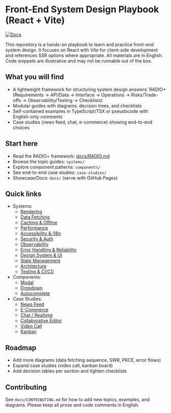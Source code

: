 # Front-End System Design Playbook (React + Vite)

[![Docs](https://img.shields.io/badge/docs-live-0ea5e9)](https://easypizi.github.io/FE-System-Design/)

This repository is a hands-on playbook to learn and practice front-end system design. It focuses on React with Vite for client-side development and references SSR options where appropriate. All materials are in English. Code snippets are illustrative and may not be runnable out of the box.

## What you will find
- A lightweight framework for structuring system design answers: RADIO+ (Requirements → API/Data → Interface → Operations → Risks/Trade-offs → Observability/Testing → Checklists)
- Modular guides with diagrams, decision trees, and checklists
- Self-contained examples in TypeScript/TSX or pseudocode with English-only comments
- Case studies (news feed, chat, e-commerce) showing end-to-end choices

## Start here
- Read the RADIO+ framework: [docs/RADIO.md](docs/RADIO.md)
- Browse the topic guides: `systems/`
- Explore component patterns: `components/`
- See end-to-end case studies: `case-studies/`
- Showcase/Docs: `docs/` (serve with GitHub Pages)

## Quick links
- Systems:
  - [Rendering](systems/rendering/README.md)
  - [Data Fetching](systems/data-fetching/README.md)
  - [Caching & Offline](systems/caching-offline/README.md)
  - [Performance](systems/performance/README.md)
  - [Accessibility & i18n](systems/accessibility-i18n/README.md)
  - [Security & Auth](systems/security-auth/README.md)
  - [Observability](systems/observability/README.md)
  - [Error Handling & Reliability](systems/error-handling-reliability/README.md)
  - [Design System & UI](systems/design-system/README.md)
  - [State Management](systems/state-management/README.md)
  - [Architecture](systems/architecture/README.md)
  - [Testing & CI/CD](systems/testing-ci-cd/README.md)
- Components:
  - [Modal](components/modal/README.md)
  - [Dropdown](components/dropdown/README.md)
  - [Autocomplete](components/autocomplete/README.md)
- Case Studies:
  - [News Feed](case-studies/news-feed/README.md)
  - [E-Commerce](case-studies/e-commerce/README.md)
  - [Chat / Realtime](case-studies/chat-realtime/README.md)
  - [Collaborative Editor](case-studies/collaborative-editor/README.md)
  - [Video Call](case-studies/video-call/README.md)
  - [Kanban](case-studies/kanban/README.md)

## Roadmap
- Add more diagrams (data fetching sequence, SWR, PKCE, error flows)
- Expand case studies (video call, kanban board)
- Add decision tables per section and tighten checklists

## Contributing
See `docs/CONTRIBUTING.md` for how to add new topics, examples, and diagrams. Please keep all prose and code comments in English.